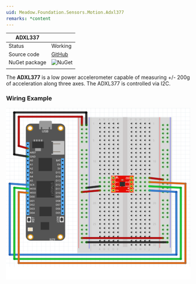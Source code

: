 ```yaml
---
uid: Meadow.Foundation.Sensors.Motion.Adxl377
remarks: *content
---
```


| ADXL337       |             |
|---------------|-------------|
| Status        | Working     |
| Source code   | [GitHub](https://github.com/WildernessLabs/Meadow.Foundation/tree/master/Source/Meadow.Foundation.Peripherals/Sensors.Motion.Adxl337) |
| NuGet package | ![NuGet](https://img.shields.io/nuget/v/Meadow.Foundation.Sensors.Motion.Adxl337.svg?label=NuGet) |
| | |

The **ADXL377** is a low power accelerometer capable of measuring +/- 200g of acceleration along three axes. The ADXL377 is controlled via I2C.

### Wiring Example

![](../../API_Assets/Meadow.Foundation.Sensors.Motion.Adxl377/Adxl377_Fritzing.svg)